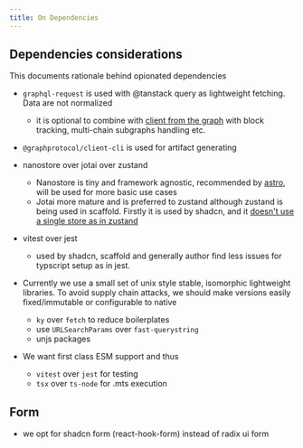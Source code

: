 ```yaml
---
title: On Dependencies
---
```



## Dependencies considerations

This documents rationale behind opionated dependencies

- `graphql-request` is used with @tanstack query as lightweight fetching. Data are not normalized
   - it is optional to combine with [client from the graph](https://thegraph.com/docs/en/querying/querying-from-an-application/#graph-client) with block tracking, multi-chain subgraphs handling etc. 
- `@graphprotocol/client-cli` is used for artifact generating

- nanostore over jotai over zustand
  - Nanostore is tiny and framework agnostic, recommended by [astro](https://docs.astro.build/en/recipes/sharing-state-islands/), will be used for more basic use cases
  - Jotai more mature and is preferred to zustand although zustand is being used in scaffold. Firstly it is used by shadcn, and it [doesn't use a single store as in zustand](https://zustand.docs.pmnd.rs/getting-started/comparison#jotai)

- vitest over jest
  - used by shadcn, scaffold and generally author find less issues for typscript setup as in jest.

- Currently we use a small set of unix style stable, isomorphic lightweight libraries. To avoid supply chain attacks, we should make versions easily fixed/immutable or configurable to native 
  - `ky` over `fetch` to reduce boilerplates
  - use `URLSearchParams` over `fast-querystring`
  - unjs packages


- We want first class ESM support and thus
  - `vitest` over `jest` for testing 
  - `tsx` over `ts-node` for .mts execution


## Form
- we opt for shadcn form (react-hook-form) instead of radix ui form 

